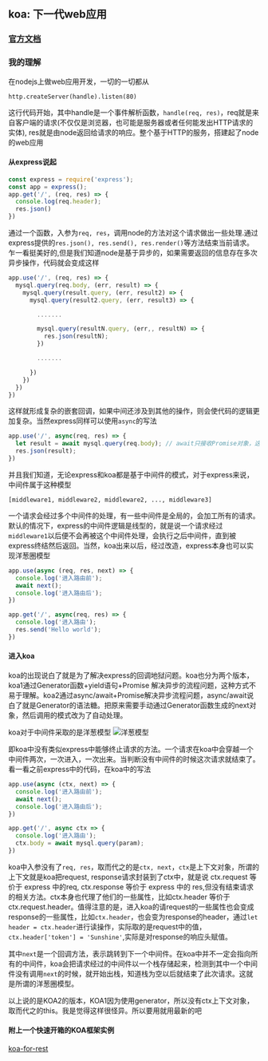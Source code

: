 ## koa: 下一代web应用
### [官方文档](https://koa.bootcss.com/)

### 我的理解
在nodejs上做web应用开发，一切的一切都从

```http.createServer(handle).listen(80)```

这行代码开始，其中handle是一个事件解析函数，```handle(req, res)```，req就是来自客户端的请求(不仅仅是浏览器，也可能是服务器或者任何能发出HTTP请求的实体), res就是由node返回给请求的响应。整个基于HTTP的服务，搭建起了node的web应用

#### 从express说起
```javascript
const express = require('express');
const app = express();
app.get('/', (req, res) => {
  console.log(req.header);
  res.json()
})
```
通过一个函数，入参为```req, res```，调用node的方法对这个请求做出一些处理.通过express提供的```res.json(), res.send(), res.render()```等方法结束当前请求。乍一看挺美好的,但是我们知道node是基于异步的，如果需要返回的信息存在多次异步操作，代码就会变成这样

```javascript
app.use('/', (req, res) => {
  mysql.query(req.body, (err, result) => {
    mysql.query(result.query, (err, result2) => {
      mysql.query(result2.query, (err, result3) => {

        .......

        mysql.query(resultN.query, (err,, resultN) => {
          res.json(resultN);
        })

        .......

      })
    })
  })
})
```
这样就形成复杂的嵌套回调，如果中间还涉及到其他的操作，则会使代码的逻辑更加复杂。当然express同样可以使用```async```的写法

```javascript
app.use('/', async(req, res) => {
  let result = await mysql.query(req.body); // await只接收Promise对象，这里假设已处理
  res.json(result);
})
```
并且我们知道，无论express和koa都是基于中间件的模式，对于express来说，中间件属于这种模型

```[middleware1, middleware2, middleware2, ..., middleware3]```

一个请求会经过多个中间件的处理，有一些中间件是全局的，会加工所有的请求。默认的情况下，express的中间件逻辑是线型的，就是说一个请求经过```middleware1```以后便不会再被这个中间件处理，会执行之后中间件，直到被express终结然后返回。当然，koa出来以后，经过改造，express本身也可以实现洋葱圈模型
```javascript
app.use(async (req, res, next) => {
  console.log('进入路由前');
  await next();
  console.log('进入路由后');
})

app.get('/', async(req, res) => {
  console.log('进入路由');
  res.send('Hello world');
})
```
#### 进入koa
koa的出现说白了就是为了解决express的回调地狱问题。koa也分为两个版本，koa1通过Generator函数+yield语句+Promise 解决异步的流程问题，这种方式不易于理解。koa2通过async/await+Promise解决异步流程问题，async/await说白了就是Generator的语法糖。把原来需要手动通过Generator函数生成的next对象，然后调用的模式改为了自动处理。

koa对于中间件采取的是洋葱模型
![洋葱模型](https://camo.githubusercontent.com/d80cf3b511ef4898bcde9a464de491fa15a50d06/68747470733a2f2f7261772e6769746875622e636f6d2f66656e676d6b322f6b6f612d67756964652f6d61737465722f6f6e696f6e2e706e67)

即koa中没有类似express中能够终止请求的方法。一个请求在koa中会穿越一个中间件两次，一次进入，一次出来。当判断没有中间件的时候这次请求就结束了。看一看之前express中的代码，在koa中的写法
```javascript
app.use(async (ctx, next) => {
  console.log('进入路由前');
  await next();
  console.log('进入路由后');
})

app.get('/', async ctx => {
  console.log('进入路由');
  ctx.body = await mysql.query(param);
})
```
koa中入参没有了```req, res```，取而代之的是```ctx, next```，```ctx```是上下文对象，所谓的上下文就是koa把request, response请求封装到了ctx中，就是说 ctx.request 等价于 express 中的req, ctx.response 等价于 express 中的 res,但没有结束请求的相关方法。ctx本身也代理了他们的一些属性，比如ctx.header 等价于 ctx.request.header。值得注意的是，进入koa的请request的一些属性也会变成response的一些属性，比如```ctx.header```，也会变为response的header，通过```let header = ctx.header```进行读操作，实际取的是request中的值，```ctx.header['token'] = 'Sunshine'```,实际是对response的响应头赋值。

其中```next```是一个回调方法，表示跳转到下一个中间件。在koa中并不一定会指向所有的中间件，koa会把请求经过的中间件以一个栈存储起来，检测到其中一个中间件没有调用```next```的时候，就开始出栈，知道栈为空以后就结束了此次请求。这就是所谓的洋葱圈模型。

以上说的是KOA2的版本，KOA1因为使用generator，所以没有ctx上下文对象，取而代之的this。我是觉得这样很怪异。所以要用就用最新的吧

#### 附上一个快速开箱的KOA框架实例
[koa-for-rest](https://github.com/hstarorg/koa-for-rest)